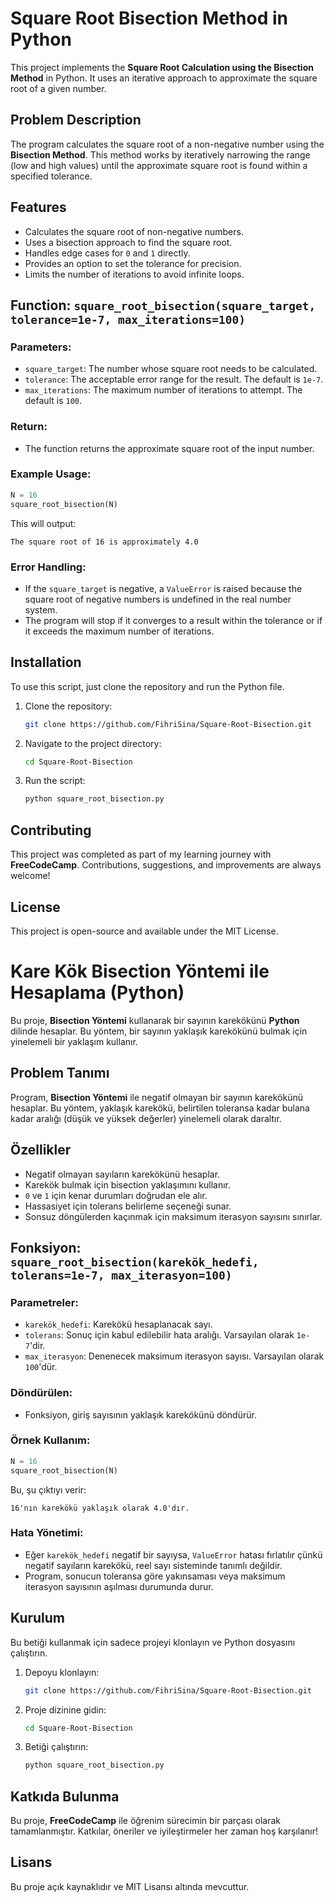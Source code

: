 # Square Root Bisection Method in Python

This project implements the **Square Root Calculation using the Bisection Method** in Python. It uses an iterative approach to approximate the square root of a given number.

## Problem Description

The program calculates the square root of a non-negative number using the **Bisection Method**. This method works by iteratively narrowing the range (low and high values) until the approximate square root is found within a specified tolerance.

## Features
- Calculates the square root of non-negative numbers.
- Uses a bisection approach to find the square root.
- Handles edge cases for `0` and `1` directly.
- Provides an option to set the tolerance for precision.
- Limits the number of iterations to avoid infinite loops.

## Function: `square_root_bisection(square_target, tolerance=1e-7, max_iterations=100)`

### Parameters:
- `square_target`: The number whose square root needs to be calculated.
- `tolerance`: The acceptable error range for the result. The default is `1e-7`.
- `max_iterations`: The maximum number of iterations to attempt. The default is `100`.

### Return:
- The function returns the approximate square root of the input number.

### Example Usage:
```python
N = 16
square_root_bisection(N)
```

This will output:
```
The square root of 16 is approximately 4.0
```

### Error Handling:
- If the `square_target` is negative, a `ValueError` is raised because the square root of negative numbers is undefined in the real number system.
- The program will stop if it converges to a result within the tolerance or if it exceeds the maximum number of iterations.

## Installation

To use this script, just clone the repository and run the Python file.

1. Clone the repository:
    ```bash
    git clone https://github.com/FihriSina/Square-Root-Bisection.git
    ```
2. Navigate to the project directory:
    ```bash
    cd Square-Root-Bisection
    ```
3. Run the script:
    ```bash
    python square_root_bisection.py
    ```

## Contributing

This project was completed as part of my learning journey with **FreeCodeCamp**. Contributions, suggestions, and improvements are always welcome!

## License

This project is open-source and available under the MIT License.



# Kare Kök Bisection Yöntemi ile Hesaplama (Python)

Bu proje, **Bisection Yöntemi** kullanarak bir sayının karekökünü **Python** dilinde hesaplar. Bu yöntem, bir sayının yaklaşık karekökünü bulmak için yinelemeli bir yaklaşım kullanır.

## Problem Tanımı

Program, **Bisection Yöntemi** ile negatif olmayan bir sayının karekökünü hesaplar. Bu yöntem, yaklaşık karekökü, belirtilen toleransa kadar bulana kadar aralığı (düşük ve yüksek değerler) yinelemeli olarak daraltır.

## Özellikler
- Negatif olmayan sayıların karekökünü hesaplar.
- Karekök bulmak için bisection yaklaşımını kullanır.
- `0` ve `1` için kenar durumları doğrudan ele alır.
- Hassasiyet için tolerans belirleme seçeneği sunar.
- Sonsuz döngülerden kaçınmak için maksimum iterasyon sayısını sınırlar.

## Fonksiyon: `square_root_bisection(karekök_hedefi, tolerans=1e-7, max_iterasyon=100)`

### Parametreler:
- `karekök_hedefi`: Karekökü hesaplanacak sayı.
- `tolerans`: Sonuç için kabul edilebilir hata aralığı. Varsayılan olarak `1e-7`'dir.
- `max_iterasyon`: Denenecek maksimum iterasyon sayısı. Varsayılan olarak `100`'dür.

### Döndürülen:
- Fonksiyon, giriş sayısının yaklaşık karekökünü döndürür.

### Örnek Kullanım:
```python
N = 16
square_root_bisection(N)
```

Bu, şu çıktıyı verir:
```
16'nın karekökü yaklaşık olarak 4.0'dır.
```

### Hata Yönetimi:
- Eğer `karekök_hedefi` negatif bir sayıysa, `ValueError` hatası fırlatılır çünkü negatif sayıların karekökü, reel sayı sisteminde tanımlı değildir.
- Program, sonucun toleransa göre yakınsaması veya maksimum iterasyon sayısının aşılması durumunda durur.

## Kurulum

Bu betiği kullanmak için sadece projeyi klonlayın ve Python dosyasını çalıştırın.

1. Depoyu klonlayın:
    ```bash
    git clone https://github.com/FihriSina/Square-Root-Bisection.git
    ```
2. Proje dizinine gidin:
    ```bash
    cd Square-Root-Bisection
    ```
3. Betiği çalıştırın:
    ```bash
    python square_root_bisection.py
    ```

## Katkıda Bulunma

Bu proje, **FreeCodeCamp** ile öğrenim sürecimin bir parçası olarak tamamlanmıştır. Katkılar, öneriler ve iyileştirmeler her zaman hoş karşılanır!

## Lisans

Bu proje açık kaynaklıdır ve MIT Lisansı altında mevcuttur.
